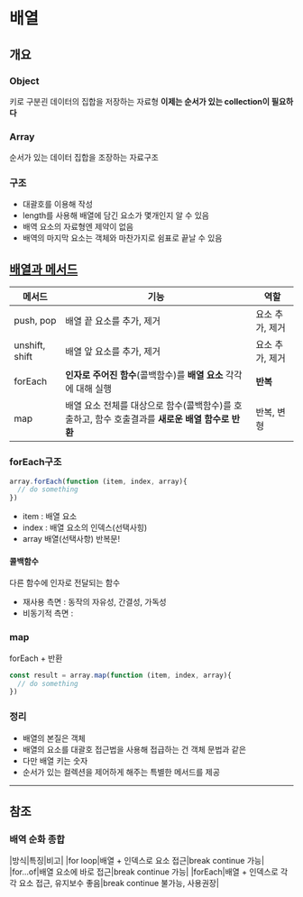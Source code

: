 # 배열
## 개요

### Object
키로 구분괸 데이터의 집합을 저장하는 자료형
**이제는 순서가 있는 collection이 필요하다**

### Array
순서가 있는 데이터 집합을 조장하는 자료구조

### 구조
- 대괄호를 이용해 작성
- length를 사용해 배열에 담긴 요소가 몇개인지 알 수 있음
- 배역 요소의 자료형엔 제약이 없음
- 배역의 마지막 요소는 객체와 마찬가지로 쉼표로 끝날 수 있음


## [배열과 메서드](array.html)
|메서드|기능|역할|
|-|-|-|
|push, pop|배열 끝 요소를 추가, 제거|요소 추가, 제거|
|unshift, shift|배열 앞 요소를 추가, 제거|요소 추가, 제거|
|forEach|**인자로 주어진 함수**(콜백함수)를 **배열 요소** 각각에 대해 실행|**반복**|
|map|배열 요소 전체를 대상으로 함수(콜백함수)를 호출하고, 함수 호출결과를 **새로운 배열 함수로 반환**|반복, 변형|

### forEach구조
```javascript
array.forEach(function (item, index, array){
  // do something
})
```
- item : 배열 요소
- index : 배열 요소의 인덱스(선택사힝)
- array 배열(선택사항)
반복문!

#### 콜백함수
다른 함수에 인자로 전달되는 함수
- 재사용 측면 : 동작의 자유성, 간결성, 가독성
- 비동기적 측면 :


### map
forEach + 반환
```javascript
const result = array.map(function (item, index, array){
  // do something
})
```


### 정리
- 배열의 본질은 객체
- 배열의 요소를 대괄호 접근법을 사용해 접급하는 건 객체 문법과 같은
- 다만 배열 키는 숫자
- 순서가 있는 컬렉션을 제어하게 해주는 특별한 메서드를 제공

---
## 참조
### 배역 순화 종합
|방식|특징|비고|
|for loop|배열 + 인덱스로 요소 접근|break continue 가능|
|for...of|배열 요소에 바로 접근|break continue 가능|
|forEach|배열 + 인덱스로 각각 요소 접근, 유지보수 좋음|break continue 불가능, 사용권장|
